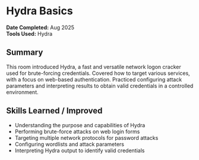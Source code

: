 # Hydra Basics

**Date Completed:** Aug 2025  
**Tools Used:** Hydra

## Summary
This room introduced Hydra, a fast and versatile network logon cracker used for brute-forcing credentials. Covered how to target various services, with a focus on web-based authentication. Practiced configuring attack parameters and interpreting results to obtain valid credentials in a controlled environment.

## Skills Learned / Improved
- Understanding the purpose and capabilities of Hydra
- Performing brute-force attacks on web login forms
- Targeting multiple network protocols for password attacks
- Configuring wordlists and attack parameters
- Interpreting Hydra output to identify valid credentials
